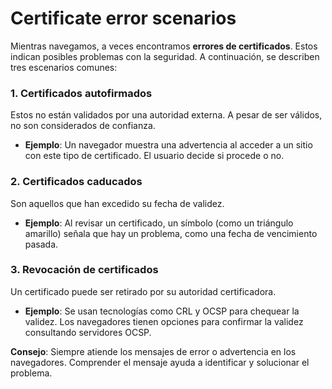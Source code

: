 # Certificate error scenarios

Mientras navegamos, a veces encontramos **errores de certificados**. Estos indican posibles problemas con la seguridad. A continuación, se describen tres escenarios comunes:

### 1. Certificados autofirmados

Estos no están validados por una autoridad externa. A pesar de ser válidos, no son considerados de confianza.

- **Ejemplo**: Un navegador muestra una advertencia al acceder a un sitio con este tipo de certificado. El usuario decide si procede o no.

### 2. Certificados caducados

Son aquellos que han excedido su fecha de validez.

- **Ejemplo**: Al revisar un certificado, un símbolo (como un triángulo amarillo) señala que hay un problema, como una fecha de vencimiento pasada.

### 3. Revocación de certificados

Un certificado puede ser retirado por su autoridad certificadora.

- **Ejemplo**: Se usan tecnologías como CRL y OCSP para chequear la validez. Los navegadores tienen opciones para confirmar la validez consultando servidores OCSP.

**Consejo**: Siempre atiende los mensajes de error o advertencia en los navegadores. Comprender el mensaje ayuda a identificar y solucionar el problema.
